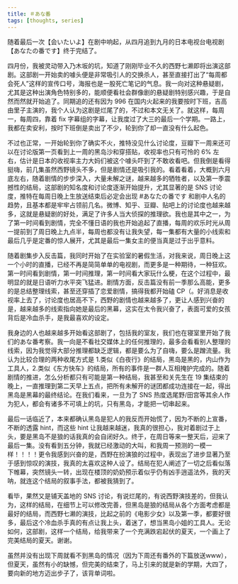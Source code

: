 ```yaml
---
title: ＃あな番
tags: [thoughts, series]
---
```


随着最后一次【会いたいよ】在剧中响起，从四月追到九月的日本电视台电视剧【あなたの番です】终于完结了。

<!--more-->

四月份，我被灵动带入乃木坂的坑，知道了刚刚毕业不久的西野七濑即将出演这部剧。这部剧一开始卖的噱头便是非常吸引人的交换杀人，甚至直接打出了“每周都会死人”这样的宣传口号，海报也是一股死亡笔记的气息。我一向对这种悬疑剧，尤其是这种出演角色特别多的，能顺便看社会群像剧的悬疑剧特别感兴趣，于是自然而然就开始追了。同期追的还有因为 996 在国内火起来的我要按时下班，吉高由里子主演的，我个人认为这剧是烂尾了的，不过和本文无关了。就这样，每周一，每周四，靠着 fix 字幕组的字幕，让我度过了大三的最后一个学期。一路上，我都在卖安利，按时下班倒是卖出了不少，轮到你了却一直没有什么起色。

不过也正常，一开始轮到你了确实不火，推特没见什么讨论度，豆瓣下一周来还可以在讨论版第一页看到上一周的黑岛沙和穿搭贴，收视率也只有可怜的 6% 左右，估计是日本的收视率主力大妈们被这个噱头吓到了不敢收看吧。但我倒是看得挺嗨，前几集虽然西野镜头不多，但是剧情还是吸引我的。看着看着，大概到六月底左右，随着剧情的步步深入，大量未解之谜，越来越多的牺牲者，以及第一季震撼性的结局，这部剧的知名度和讨论度逐渐开始提升，尤其显著的是 SNS 讨论度，推特在每周日晚上生放送结束后必定会出现 #あなたの番です 和剧中人名的趋势，且基本都是牢牢占领前几名。微博、知乎、豆瓣、贴吧上的讨论度也越来越多，这就是悬疑剧的好处，满足了许多人当大侦探的推理欲。我也是其中之一，为了第一时间看到剧情，完全不懂日语的我也开始追起了直播，每周的欢乐时光从周一提前到了周日晚上九点半，每周也都没有让我失望，每一集都有大量的小线索和最后几乎是定番的惊人展开，尤其是最后一集女主的便当真是过于出乎意料。

随着剧集步入反击篇，我同时开始了在实验室的暑假生活，对我来说，周日晚上这一个小时的直播，已经不再是简简单单的电视剧，而更多是一种期待，一种狂欢。第一时间看到剧情，第一时间推理，第一时间看大家玩什么梗，在这个过程中，最明显的就是日语听力水平突飞猛进。剧情方面，反击篇没有前一季那么高能，更多的是总结整理线索，甚至还穿插了恋爱剧情，搞得我都开始磕 CP（。好消息是收视率上去了，讨论度也居高不下，西野的剧情也越来越多了，更让人感到兴奋的是，越来越多的线索指向她是最后的黑幕，这实在太令我兴奋了，表面可爱的女孩背后是冷血杀手，是我最喜欢的设定。

我身边的人也越来越多开始看这部剧了，包括我的室友，我们也在寝室里开始了我们的あな番考察。我一向是不看社交媒体上的任何推理的，最多会看看别人整理的线索，因为我觉得大部分推理都缺乏逻辑，都是要么为了自嗨，要么是蹭流量。我认为比较合理的两种收尾方式是 1.类似《白夜行》的结局，黑岛是黑的，内山作为工具人，2.类似《东方快车》的结局，所有的事件是一群人互相掩护完成的。随着剧情的推进，怎么分析都只有可能是第一种结局，我甚至和关先生在 19 集结束的晚上，一直推理到第二天早上五点，把所有未解开的谜团都成功连接在一起，得出黑岛是黑幕的最终结论。在我们看来，一旦为了 SNS 热度选尾野/田宫等其余人作为犯人，都会有诸多不可填上的坑，只有黑岛，才能把一切串起来。

最后一话临近了，本来都确认黑岛是犯人的我反而开始慌了，因为不断的上宣番，不断的透露 hint，而这些 hint 让我越来越迷，我真的很担心，我对着剧过于上头，要是黑岛不是狼的话我真的会自闭好久。终于，在周日等来一整天后，迎来了最后一集。没有看到五分钟，我就已经激动的大叫，和我周一预测的一模一样！！！！更令我感到兴奋的是，西野在扮演狼的过程中，表现出了进步显著乃至于感到惊叹的演技，我真的太喜欢这种人设了。结局在犯人阐述了一切之后看似落下帷幕，突然镜头一转，出现在楼顶的奶奶预示着似乎仍有凶手逍遥法外，我的天呐，就连这个结局的叙事手法，都被我猜到了。

看毕，果然又是铺天盖地的 SNS 讨论，有说烂尾的，有说西野演技差的，但我认为，这样的结局，在细节上可以修改完善，但黑岛是狼的结局从各个方面考虑都是最好的结局，而西野七濑的演技，比起之前的《电影少女》以及第一季，都要好很多，最后这个冷血杀手真的有点让我上头，着迷了，想当黑岛小姐的工具人。无论如何，这部剧，这样一个结局，给我带来了一个充满跌宕起伏的夏天，一个画上了完美结局的夏天。谢谢。

虽然并没有出现下周就看不到黑岛的情况（因为下周还有番外的下篇放送www），但夏天，虽然有小的缺憾，但完美的结束了，马上引来的就是新的学期，大四了，要向新的地方迈出步子了，该背单词啦。